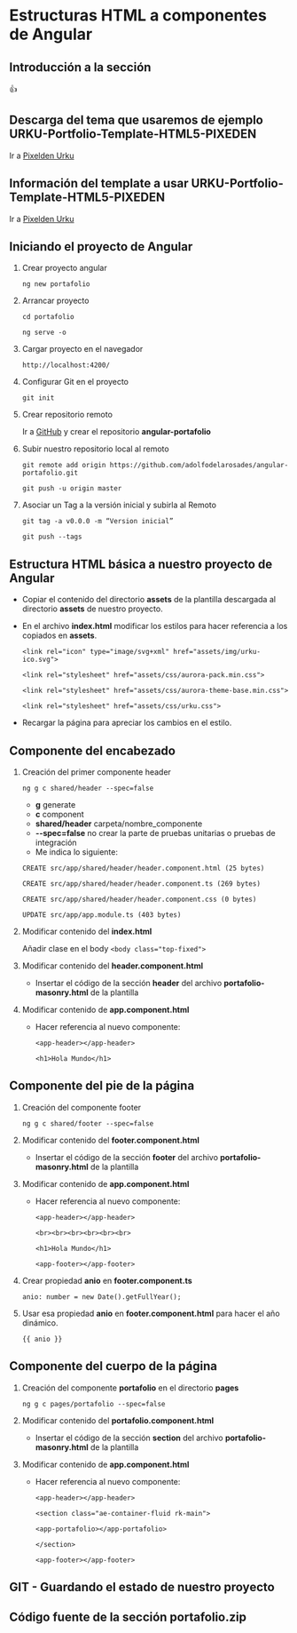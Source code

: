 # Estructuras HTML a componentes de Angular

## Introducción a la sección

:+1:

## Descarga del tema que usaremos de ejemplo URKU-Portfolio-Template-HTML5-PIXEDEN

Ir a [Pixelden Urku](https://www.pixeden.com/html5-website-templates/urku-html5-portfolio-website)

## Información del template a usar URKU-Portfolio-Template-HTML5-PIXEDEN

Ir a [Pixelden Urku](https://www.pixeden.com/html5-website-templates/urku-html5-portfolio-website)

## Iniciando el proyecto de Angular

1. Crear proyecto angular

    `ng new portafolio`

2. Arrancar proyecto

    `cd portafolio`

    `ng serve -o`

3. Cargar proyecto en el navegador

    `http://localhost:4200/`

4. Configurar Git en el proyecto

    `git init`

5. Crear repositorio remoto

    Ir a [GitHub](https://github.com) y crear el repositorio **angular-portafolio**

6. Subir nuestro repositorio local al remoto

    `git remote add origin https://github.com/adolfodelarosades/angular-portafolio.git`

    `git push -u origin master`

7. Asociar un Tag a la versión inicial y subirla al Remoto

    `git tag -a v0.0.0 -m “Version inicial”`

    `git push --tags`


## Estructura HTML básica a nuestro proyecto de Angular

* Copiar el contenido del directorio **assets** de la plantilla descargada al directorio **assets** de nuestro proyecto.

* En el archivo **index.html** modificar los estilos para hacer referencia a los copiados en **assets**.

    `<link rel="icon" type="image/svg+xml" href="assets/img/urku-ico.svg">`

    `<link rel="stylesheet" href="assets/css/aurora-pack.min.css">`

    `<link rel="stylesheet" href="assets/css/aurora-theme-base.min.css">`

    `<link rel="stylesheet" href="assets/css/urku.css">`

* Recargar la página para apreciar los cambios en el estilo.

## Componente del encabezado

1. Creación del primer componente header

    `ng g c shared/header --spec=false`

    * **g** generate
    * **c** component
    * **shared/header** carpeta/nombre_componente
    * **--spec=false** no crear la parte de pruebas unitarias o pruebas de integración
    * Me indica lo siguiente:

    `CREATE src/app/shared/header/header.component.html (25 bytes)`

    `CREATE src/app/shared/header/header.component.ts (269 bytes)`

    `CREATE src/app/shared/header/header.component.css (0 bytes)`

    `UPDATE src/app/app.module.ts (403 bytes)`

2. Modificar contenido del **index.html**

    Añadir clase en el body `<body class="top-fixed">`

3. Modificar contenido del **header.component.html**

    * Insertar el código de la sección **header** del archivo **portafolio-masonry.html** de la plantilla

4. Modificar contenido de **app.component.html**

    * Hacer referencia al nuevo componente:

        `<app-header></app-header>`

        `<h1>Hola Mundo</h1>`

## Componente del pie de la página

1. Creación del componente footer

    `ng g c shared/footer --spec=false`

2. Modificar contenido del **footer.component.html**

    * Insertar el código de la sección **footer** del archivo **portafolio-masonry.html** de la plantilla

3. Modificar contenido de **app.component.html**

    * Hacer referencia al nuevo componente:

        `<app-header></app-header>`

        `<br><br><br><br><br><br>`

        `<h1>Hola Mundo</h1>`

        `<app-footer></app-footer>`

4. Crear propiedad **anio** en **footer.component.ts**

    `anio: number = new Date().getFullYear();`

5. Usar esa propiedad **anio** en **footer.component.html** para hacer el año dinámico.

    `{{ anio }}`

## Componente del cuerpo de la página

1. Creación del componente **portafolio** en el directorio **pages**

    `ng g c pages/portafolio --spec=false`

2. Modificar contenido del **portafolio.component.html**

    * Insertar el código de la sección **section** del archivo **portafolio-masonry.html** de la plantilla

3. Modificar contenido de **app.component.html**

    * Hacer referencia al nuevo componente:

        `<app-header></app-header>`

        `<section class="ae-container-fluid rk-main">`

        `<app-portafolio></app-portafolio>`

        `</section>`

        `<app-footer></app-footer>`


## GIT - Guardando el estado de nuestro proyecto

## Código fuente de la sección portafolio.zip

